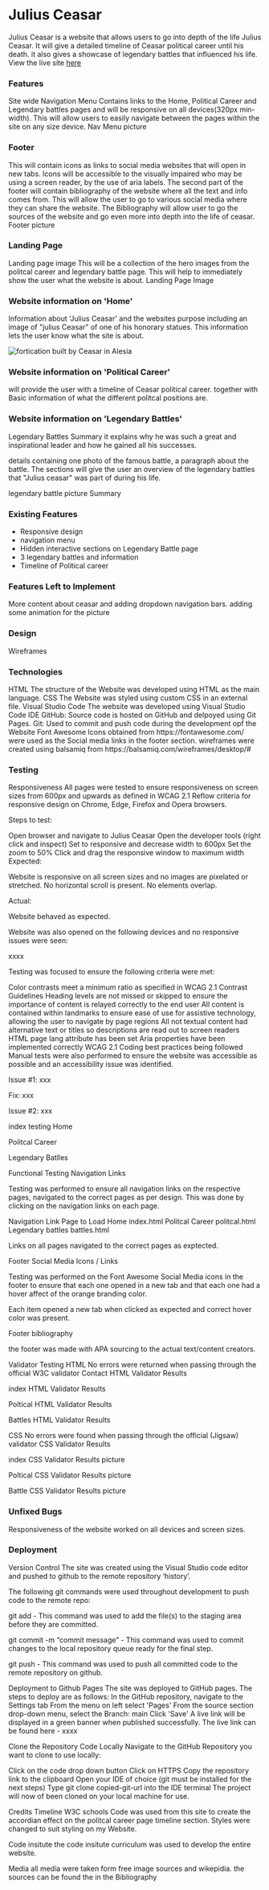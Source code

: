 <h1>Julius Ceasar</h1>
Julius Ceasar is a website that allows users to go into depth of the life Julius Ceasar. It will give a detailed timeline of Ceasar political career until his death. it also gives a showcase of legendary battles that influenced his life. View the live site <a href="">here</a>

<h3>Features</h3>
Site wide
Navigation Menu
Contains links to the Home, Political Career and Legendary battles pages and will be responsive on all devices(320px min-width).
This will allow users to easily navigate between the pages within the site on any size device.
Nav Menu picture

<h3>Footer</h3>
<p>This will contain icons as links to social media websites that will open in new tabs. Icons will be accessible to the visually impaired who may be using a screen reader, by the use of aria labels. The second part of the footer will contain bibliography of the website where all the text and info comes from. 
This will allow the user to go to various social media where they can share the website. 
The Bibliography will allow user to go the sources of the website and go even more into depth into the life of ceasar.
Footer picture</p>

<h3>Landing Page</h3>
<p>Landing page image
This will be a collection of the hero images from the politcal career and legendary battle page. 
This will help to immediately show the user what the website is about.
Landing Page Image</p>

<h3>Website information on 'Home'</h3>
<p>Information about 'Julius Ceasar' and the websites purpose including an image of "julius Ceasar" of one of his honorary statues.
This information lets the user know what the site is about.</p>

 <img src="assets/images/reademe/landingpage.jpg" alt="fortication built by Ceasar in Alesia">

<h3>Website information on 'Political Career'</h3>
<p>will provide the user with a timeline of Ceasar political career. together with Basic information of what the different politcal positions are.</p>



<h3>Website information on 'Legendary Battles'</h3>
<p>Legendary Battles Summary
it explains why he was such a great and inspirational leader and how he gained all his successes.</p>

<p>details containing one photo of the famous battle, a paragraph about the battle.
The sections will give the user an overview of the legendary battles that "Julius ceasar"  was part of during his life.</p>
legendary battle picture  Summary


<h3>Existing Features</h3>
<ul>
<li>Responsive design</li>
<li>navigation menu</li>
<li>Hidden interactive sections on Legendary Battle page</li>
<li>3 legendary battles and information</li>
<li>Timeline of Political career</li>
</ul>

<h3>Features Left to Implement</h3>
<p>More content about ceasar and adding dropdown navigation bars.
adding some animation for the picture</p> 

<h3>Design</h3>
Wireframes



<h3>Technologies</h3>
HTML
The structure of the Website was developed using HTML as the main language.
CSS
The Website was styled using custom CSS in an external file.
Visual Studio Code
The website was developed using Visual Studio Code IDE
GitHub: Source code is hosted on GitHub and delpoyed using Git Pages.
Git: Used to commit and push code during the development opf the Website
Font Awesome
Icons obtained from https://fontawesome.com/ were used as the Social media links in the footer section.
wireframes were created using balsamiq from https://balsamiq.com/wireframes/desktop/#
<h3>Testing</h3>
Responsiveness
All pages were tested to ensure responsiveness on screen sizes from 600px and upwards as defined in WCAG 2.1 Reflow criteria for responsive design on Chrome, Edge, Firefox and Opera browsers.

Steps to test:

Open browser and navigate to Julius Ceasar
Open the developer tools (right click and inspect)
Set to responsive and decrease width to 600px
Set the zoom to 50%
Click and drag the responsive window to maximum width
Expected:

Website is responsive on all screen sizes and no images are pixelated or stretched. No horizontal scroll is present. No elements overlap.

Actual:

Website behaved as expected.

Website was also opened on the following devices and no responsive issues were seen:

xxxx


Testing was focused to ensure the following criteria were met:

Color contrasts meet a minimum ratio as specified in WCAG 2.1 Contrast Guidelines
Heading levels are not missed or skipped to ensure the importance of content is relayed correctly to the end user
All content is contained within landmarks to ensure ease of use for assistive technology, allowing the user to navigate by page regions
All not textual content had alternative text or titles so descriptions are read out to screen readers
HTML page lang attribute has been set
Aria properties have been implemented correctly
WCAG 2.1 Coding best practices being followed
Manual tests were also performed to ensure the website was accessible as possible and an accessibility issue was identified.

Issue #1: xxx

Fix: xxx

Issue #2: xxx

index testing 
Home

Politcal Career

Legendary Batlles

Functional Testing
Navigation Links

Testing was performed to ensure all navigation links on the respective pages, navigated to the correct pages as per design. This was done by clicking on the navigation links on each page.

Navigation Link	Page to Load
Home	            index.html
Politcal Career	    politcal.html
Legendary battles	battles.html

Links on all pages navigated to the correct pages as exptected.

Footer Social Media Icons / Links

Testing was performed on the Font Awesome Social Media icons in the footer to ensure that each one opened in a new tab and that each one had a hover affect of the orange branding color.

Each item opened a new tab when clicked as expected and correct hover color was present.

Footer bibliography

the footer was made with APA sourcing to the actual text/content creators.


</h4>Validator Testing</h4>
HTML
No errors were returned when passing through the official W3C validator
Contact HTML Validator Results

index HTML Validator Results

Poltical HTML Validator Results

Battles HTML Validator Results

CSS
No errors were found when passing through the official (Jigsaw) validator
CSS Validator Results

index CSS Validator Results
picture

Poltical CSS Validator Results
picture

Battle CSS Validator Results
picture


<h3>Unfixed Bugs</h3>
Responsiveness of the website worked on all devices and screen sizes.

<h3>Deployment</h3>
Version Control
The site was created using the Visual Studio code editor and pushed to github to the remote repository ‘history’.

The following git commands were used throughout development to push code to the remote repo:

git add <file> - This command was used to add the file(s) to the staging area before they are committed.

git commit -m “commit message” - This command was used to commit changes to the local repository queue ready for the final step.

git push - This command was used to push all committed code to the remote repository on github.

Deployment to Github Pages
The site was deployed to GitHub pages. The steps to deploy are as follows:
In the GitHub repository, navigate to the Settings tab
From the menu on left select 'Pages'
From the source section drop-down menu, select the Branch: main
Click 'Save'
A live link will be displayed in a green banner when published successfully.
The live link can be found here - xxxx

Clone the Repository Code Locally
Navigate to the GitHub Repository you want to clone to use locally:

Click on the code drop down button
Click on HTTPS
Copy the repository link to the clipboard
Open your IDE of choice (git must be installed for the next steps)
Type git clone copied-git-url into the IDE terminal
The project will now of been cloned on your local machine for use.

Credits
Timeline W3C schools
Code was used from this site to create the accordian effect on the politcal career page timeline section. Styles were changed to suit styling on my Website.

Code insitute
the code insitute curriculum was used to develop the entire website.

Media
all media were taken form free image sources and wikepidia. the sources can be found the in the Bibliography
